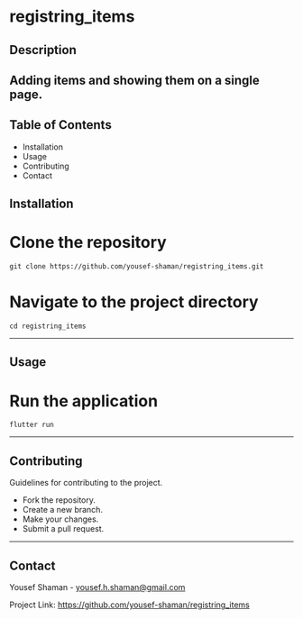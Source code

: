 # registring_items

## Description
 Adding items and showing them on a single page.
------------


## Table of Contents
* Installation
* Usage
* Contributing
* Contact

## Installation
# Clone the repository
```
git clone https://github.com/yousef-shaman/registring_items.git
```

# Navigate to the project directory
```
cd registring_items
```
------------

## Usage
# Run the application
```
flutter run
```
-----

## Contributing
Guidelines for contributing to the project.

* Fork the repository.
* Create a new branch.
* Make your changes.
* Submit a pull request.
------------

## Contact
Yousef Shaman - yousef.h.shaman@gmail.com

Project Link: https://github.com/yousef-shaman/registring_items
